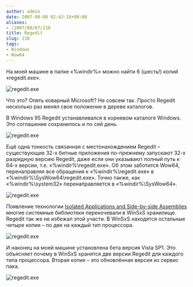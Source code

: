 ```yaml
---
author: admin
date: 2007-08-08 02:43:18+00:00
aliases:
- /2007/08/07/218
title: Regedit
slug: 218
tags:
- Windows
- Wow64
---
```


На моей машине в папке «%windir%» можно найти 6 (шесть!) копий «regedit.exe».

![regedit.exe](/2007/08/regedit_0.png)

Что это? Опять коварный Microsoft? Не совсем так. Просто Regedit несколько раз менял свое положение в дереве каталогов. 

<!--more-->В Windows 95 Regedit устанавливался в корневом каталоге Windows. Это соглашение сохранилось и по сей день. 

![regedit.exe](/2007/08/regedit_1.png)

Ещё одна тонкость связанная с местонахождением Regedit – существующие 32-х битные приложения по-прежнему запускают 32-х разрядную версию Regedit, даже если они указывают полный путь к 64-х версии, т.е. «%windir%\regedit.exe». Об этом заботится Wow64, перенаправляя все обращения к «%windir%\regedit.exe» в «%windir%\SysWow64\regedit.exe». Точно также, как «%windir%\system32» перенаправляется в «%windir%\SysWow64».

![regedit.exe](/2007/08/regedit_2.png)

Появление технологии [Isolated Applications and Side-by-side Assemblies](http://msdn2.microsoft.com/en-us/library/aa375193.aspx) многие системные библиотеки перекочевали в WinSxS хранилище. Regedit так же не избежал этой участи. В WinSxS находятся остальные четыре копии – по две на каждый тип процессора.

![regedit.exe](/2007/08/regedit_3.png)

И наконец на моей машине установлена бета версия Vista SP1. Это объясняет почему в WinSxS хранятся две версии Regedit для каждого типа процессора. Вторая копия – это обновлённая версия из сервис пака.

![regedit.exe](/2007/08/regedit_4.png)
